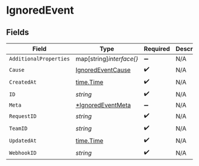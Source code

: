 # IgnoredEvent


## Fields

| Field                                                         | Type                                                          | Required                                                      | Description                                                   |
| ------------------------------------------------------------- | ------------------------------------------------------------- | ------------------------------------------------------------- | ------------------------------------------------------------- |
| `AdditionalProperties`                                        | map[string]*interface{}*                                      | :heavy_minus_sign:                                            | N/A                                                           |
| `Cause`                                                       | [IgnoredEventCause](../../models/shared/ignoredeventcause.md) | :heavy_check_mark:                                            | N/A                                                           |
| `CreatedAt`                                                   | [time.Time](https://pkg.go.dev/time#Time)                     | :heavy_check_mark:                                            | N/A                                                           |
| `ID`                                                          | *string*                                                      | :heavy_check_mark:                                            | N/A                                                           |
| `Meta`                                                        | [*IgnoredEventMeta](../../models/shared/ignoredeventmeta.md)  | :heavy_minus_sign:                                            | N/A                                                           |
| `RequestID`                                                   | *string*                                                      | :heavy_check_mark:                                            | N/A                                                           |
| `TeamID`                                                      | *string*                                                      | :heavy_check_mark:                                            | N/A                                                           |
| `UpdatedAt`                                                   | [time.Time](https://pkg.go.dev/time#Time)                     | :heavy_check_mark:                                            | N/A                                                           |
| `WebhookID`                                                   | *string*                                                      | :heavy_check_mark:                                            | N/A                                                           |
